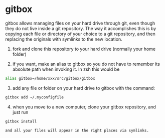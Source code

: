 gitbox
======

gitbox allows managing files on your hard drive through git, even though they
do not live inside a git repository. The way it accomplishes this is by
copying each file or directory of your choice to a git repository, and then
replacing the originals with symlinks to the new location.

1.   fork and clone this repository to your hard drive (normally your home folder)

2.   if you want, make an alias to gitbox so you do not have to remember its
     absolute path when invoking it. In zsh this would be

```bash
alias gitbox=/home/xxx/src/gitbox/gitbox
```

3.   add any file or folder on your hard drive to gitbox with the command:

```bash
gitbox add ~/.myconfigfile
```

4.   when you move to a new computer, clone your gitbox repository, and just run

```bash
gitbox install
```

    and all your files will appear in the right places via symlinks.
